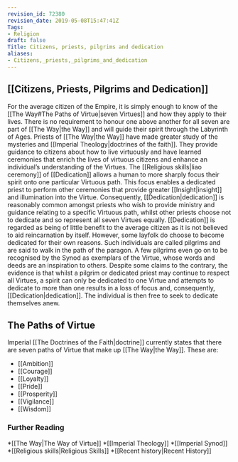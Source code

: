 ```yaml
---
revision_id: 72380
revision_date: 2019-05-08T15:47:41Z
Tags:
- Religion
draft: false
Title: Citizens, priests, pilgrims and dedication
aliases:
- Citizens,_priests,_pilgrims_and_dedication
---
```

## [[Citizens, Priests, Pilgrims and Dedication]]
For the average citizen of the Empire, it is simply enough to know of the [[The Way#The Paths of Virtue|seven Virtues]] and how they apply to their lives. There is no requirement to honour one above another for all seven are part of [[The Way|the Way]] and will guide their spirit through the Labyrinth of Ages.
Priests of [[The Way|the Way]] have made greater study of the mysteries and [[Imperial Theology|doctrines of the faith]]. They provide guidance to citizens about how to live virtuously and have learned ceremonies that enrich the lives of virtuous citizens and enhance an individual’s understanding of the Virtues.
The [[Religious skills|liao ceremony]] of [[Dedication]] allows a human to more sharply focus their spirit onto one particular Virtuous path. This focus enables a dedicated priest to perform other ceremonies that provide greater [[Insight|insight]] and illumination into the Virtue. Consequently, [[Dedication|dedication]] is reasonably common amongst priests who wish to provide ministry and guidance relating to a specific Virtuous path, whilst other priests choose not to dedicate and so represent all seven Virtues equally.
[[Dedication]] is regarded as being of little benefit to the average citizen as it is not believed to aid reincarnation by itself. However, some layfolk do choose to become dedicated for their own reasons. Such individuals are called pilgrims and are said to walk in the path of the paragon. A few pilgrims even go on to be recognised by the Synod as exemplars of the Virtue, whose words and deeds are an inspiration to others.
Despite some claims to the contrary, the evidence is that whilst a pilgrim or dedicated priest may continue to respect all Virtues, a spirit can only be dedicated to one Virtue and attempts to dedicate to more than one results in a loss of focus and, consequently, [[Dedication|dedication]]. The individual is then free to seek to dedicate themselves anew.
## The Paths of Virtue
Imperial [[The Doctrines of the Faith|doctrine]] currently states that there are seven paths of Virtue that make up [[The Way|the Way]]. These are:
* [[Ambition]]
* [[Courage]]
* [[Loyalty]]
* [[Pride]]
* [[Prosperity]]
* [[Vigilance]]
* [[Wisdom]]
### Further Reading
*[[The Way|The Way of Virtue]]
*[[Imperial Theology]]
*[[Imperial Synod]]
*[[Religious skills|Religious Skills]]
*[[Recent history|Recent History]]